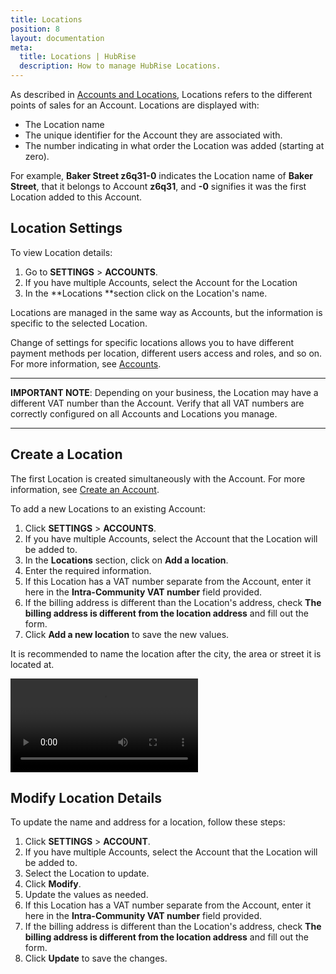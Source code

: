 ```yaml
---
title: Locations
position: 8
layout: documentation
meta:
  title: Locations | HubRise
  description: How to manage HubRise Locations.
---
```


As described in [Accounts and Locations](/docs/getting-started/#accounts-and-locations), Locations refers to the different points of sales for an Account. Locations are displayed with:

- The Location name
- The unique identifier for the Account they are associated with.
- The number indicating in what order the Location was added (starting at zero).

For example, **Baker Street z6q31-0** indicates the Location name of **Baker Street**, that it belongs to Account **z6q31**, and **-0** signifies it was the first Location added to this Account.

## Location Settings

To view Location details:

1. Go to **SETTINGS** > **ACCOUNTS**.
1. If you have multiple Accounts, select the Account for the Location
1. In the **Locations **section click on the Location's name.

Locations are managed in the same way as Accounts, but the information is specific to the selected Location.

Change of settings for specific locations allows you to have different payment methods per location, different users access and roles, and so on. For more information, see [Accounts](/docs/account/).

---

**IMPORTANT NOTE**: Depending on your business, the Location may have a different VAT number than the Account. Verify that all VAT numbers are correctly configured on all Accounts and Locations you manage.

---

## Create a Location

The first Location is created simultaneously with the Account. For more information, see [Create an Account](/docs/account/#create-an-account).

To add a new Locations to an existing Account:

1. Click **SETTINGS** > **ACCOUNTS**.
1. If you have multiple Accounts, select the Account that the Location will be added to.
1. In the **Locations** section, click on **Add a location**.
1. Enter the required information.
1. If this Location has a VAT number separate from the Account, enter it here in the **Intra-Community VAT number** field provided.
1. If the billing address is different than the Location's address, check **The billing address is different from the location address** and fill out the form.
1. Click **Add a new location** to save the new values.

It is recommended to name the location after the city, the area or street it is located at.

<video controls title="Add Location example">
  <source src="../images/020-en-settings-account-locations-add-location.webm" type="video/webm"/>
</video>

## Modify Location Details

To update the name and address for a location, follow these steps:

1. Click **SETTINGS** > **ACCOUNT**.
1. If you have multiple Accounts, select the Account that the Location will be added to.
1. Select the Location to update.
1. Click **Modify**.
1. Update the values as needed.
1. If this Location has a VAT number separate from the Account, enter it here in the **Intra-Community VAT number** field provided.
1. If the billing address is different than the Location's address, check **The billing address is different from the location address** and fill out the form.
1. Click **Update** to save the changes.
